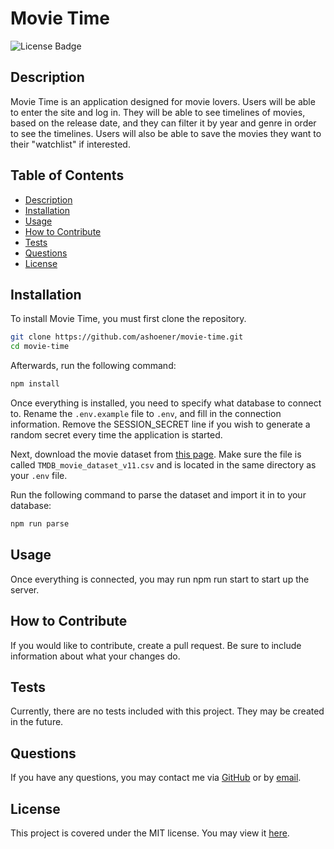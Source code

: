 # Movie Time
![License Badge](https://img.shields.io/badge/license-MIT-green)  

## Description

Movie Time is an application designed for movie lovers. Users will be able to enter the site and log in. They will be able to see timelines of movies, based on the release date, and they can filter it by year and genre in order to see the timelines. Users will also be able to save the movies they want to their "watchlist" if interested.


## Table of Contents

- [Description](#description)
- [Installation](#installation)
- [Usage](#usage)
- [How to Contribute](#how-to-contribute)
- [Tests](#tests)
- [Questions](#questions)
- [License](#license)

## Installation

To install Movie Time, you must first clone the repository.
```bash
git clone https://github.com/ashoener/movie-time.git
cd movie-time
```

Afterwards, run the following command:
```bash
npm install
```

Once everything is installed, you need to specify what database to connect to. Rename the `.env.example` file to `.env`, and fill in the connection information. Remove the SESSION_SECRET line if you wish to generate a random secret every time the application is started.

Next, download the movie dataset from [this page](https://www.kaggle.com/datasets/asaniczka/tmdb-movies-dataset-2023-930k-movies). Make sure the file is called `TMDB_movie_dataset_v11.csv` and is located in the same directory as your `.env` file.

Run the following command to parse the dataset and import it in to your database:
```bash
npm run parse
```


## Usage

Once everything is connected, you may run npm run start to start up the server.


## How to Contribute

If you would like to contribute, create a pull request. Be sure to include information about what your changes do.


## Tests

Currently, there are no tests included with this project. They may be created in the future.


## Questions

If you have any questions, you may contact me via [GitHub](ashoener) or by [email](mailto:a.b.shoener@gmail.com).

## License

This project is covered under the MIT license. You may view it [here](/LICENSE).

